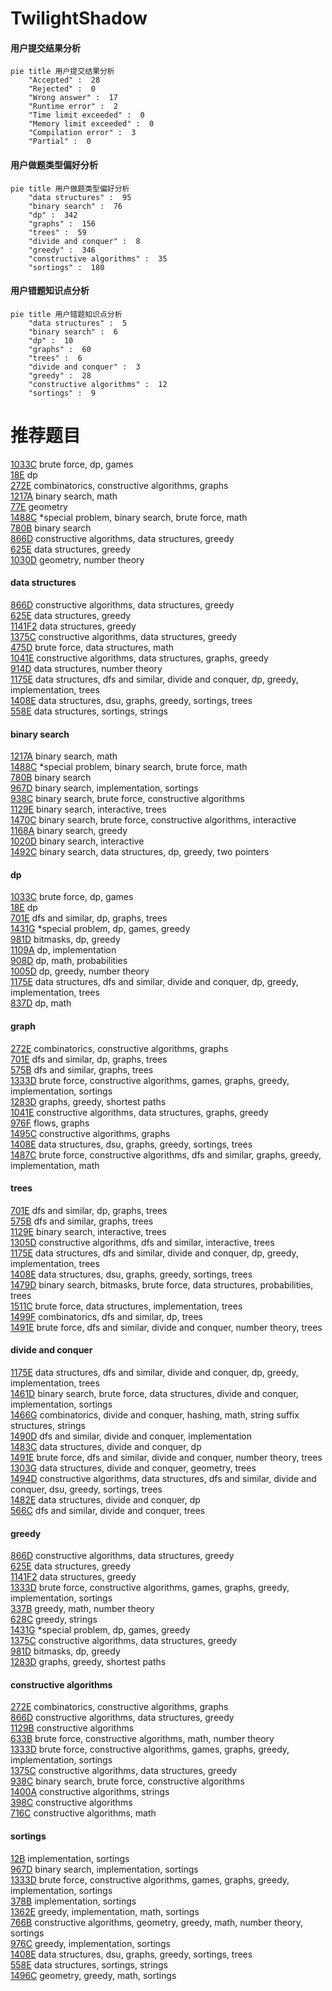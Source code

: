 # TwilightShadow
<!-- tabs:start -->
#### **用户提交结果分析**

```mermaid
pie title 用户提交结果分析
    "Accepted" :  28
    "Rejected" :  0
    "Wrong answer" :  17
    "Runtime error" :  2
    "Time limit exceeded" :  0
    "Memory limit exceeded" :  0
    "Compilation error" :  3
    "Partial" :  0
```
#### **用户做题类型偏好分析**

```mermaid
pie title 用户做题类型偏好分析
    "data structures" :  95
    "binary search" :  76
    "dp" :  342
    "graphs" :  156
    "trees" :  59
    "divide and conquer" :  8
    "greedy" :  346
    "constructive algorithms" :  35
    "sortings" :  180
```
#### **用户错题知识点分析**

```mermaid
pie title 用户错题知识点分析
    "data structures" :  5
    "binary search" :  6
    "dp" :  10
    "graphs" :  60
    "trees" :  6
    "divide and conquer" :  3
    "greedy" :  28
    "constructive algorithms" :  12
    "sortings" :  9
```
<!-- tabs:end -->
# 推荐题目
[1033C](http://codeforces.com/problemset/problem/1033/C)		brute force,
                        dp,
                        games		  
[18E](http://codeforces.com/problemset/problem/18/E)		dp		  
[272E](http://codeforces.com/problemset/problem/272/E)		combinatorics,
                        constructive algorithms,
                        graphs		  
[1217A](http://codeforces.com/problemset/problem/1217/A)		binary search,
                        math		  
[77E](http://codeforces.com/problemset/problem/77/E)		geometry		  
[1488C](http://codeforces.com/problemset/problem/1488/C)		*special problem,
                        binary search,
                        brute force,
                        math		  
[780B](http://codeforces.com/problemset/problem/780/B)		binary search		  
[866D](https://codeforces.com/contest/866/problem/D)		constructive algorithms,
                        data structures,
                        greedy		  
[625E](http://codeforces.com/problemset/problem/625/E)		data structures,
                        greedy		  
[1030D](http://codeforces.com/problemset/problem/1030/D)		geometry,
                        number theory		  
<!-- tabs:start -->
#### **data structures**
[866D](https://codeforces.com/contest/866/problem/D)		constructive algorithms,
                        data structures,
                        greedy		  
[625E](http://codeforces.com/problemset/problem/625/E)		data structures,
                        greedy		  
[1141F2](http://codeforces.com/problemset/problem/1141/F2)		data structures,
                        greedy		  
[1375C](http://codeforces.com/problemset/problem/1375/C)		constructive algorithms,
                        data structures,
                        greedy		  
[475D](http://codeforces.com/problemset/problem/475/D)		brute force,
                        data structures,
                        math		  
[1041E](http://codeforces.com/problemset/problem/1041/E)		constructive algorithms,
                        data structures,
                        graphs,
                        greedy		  
[914D](http://codeforces.com/problemset/problem/914/D)		data structures,
                        number theory		  
[1175E](http://codeforces.com/problemset/problem/1175/E)		data structures,
                        dfs and similar,
                        divide and conquer,
                        dp,
                        greedy,
                        implementation,
                        trees		  
[1408E](http://codeforces.com/problemset/problem/1408/E)		data structures,
                        dsu,
                        graphs,
                        greedy,
                        sortings,
                        trees		  
[558E](http://codeforces.com/problemset/problem/558/E)		data structures,
                        sortings,
                        strings		  
#### **binary search**
[1217A](http://codeforces.com/problemset/problem/1217/A)		binary search,
                        math		  
[1488C](http://codeforces.com/problemset/problem/1488/C)		*special problem,
                        binary search,
                        brute force,
                        math		  
[780B](http://codeforces.com/problemset/problem/780/B)		binary search		  
[967D](https://codeforces.com/contest/967/problem/D)		binary search,
                        implementation,
                        sortings		  
[938C](http://codeforces.com/problemset/problem/938/C)		binary search,
                        brute force,
                        constructive algorithms		  
[1129E](http://codeforces.com/problemset/problem/1129/E)		binary search,
                        interactive,
                        trees		  
[1470C](http://codeforces.com/problemset/problem/1470/C)		binary search,
                        brute force,
                        constructive algorithms,
                        interactive		  
[1168A](http://codeforces.com/problemset/problem/1168/A)		binary search,
                        greedy		  
[1020D](https://codeforces.com/contest/1020/problem/D)		binary search,
                        interactive		  
[1492C](http://codeforces.com/problemset/problem/1492/C)		binary search,
                        data structures,
                        dp,
                        greedy,
                        two pointers		  
#### **dp**
[1033C](http://codeforces.com/problemset/problem/1033/C)		brute force,
                        dp,
                        games		  
[18E](http://codeforces.com/problemset/problem/18/E)		dp		  
[701E](https://codeforces.com/contest/701/problem/E)		dfs and similar,
                        dp,
                        graphs,
                        trees		  
[1431G](http://codeforces.com/problemset/problem/1431/G)		*special problem,
                        dp,
                        games,
                        greedy		  
[981D](http://codeforces.com/problemset/problem/981/D)		bitmasks,
                        dp,
                        greedy		  
[1109A](http://codeforces.com/problemset/problem/1109/A)		dp,
                        implementation		  
[908D](http://codeforces.com/problemset/problem/908/D)		dp,
                        math,
                        probabilities		  
[1005D](http://codeforces.com/problemset/problem/1005/D)		dp,
                        greedy,
                        number theory		  
[1175E](http://codeforces.com/problemset/problem/1175/E)		data structures,
                        dfs and similar,
                        divide and conquer,
                        dp,
                        greedy,
                        implementation,
                        trees		  
[837D](http://codeforces.com/problemset/problem/837/D)		dp,
                        math		  
#### **graph**
[272E](http://codeforces.com/problemset/problem/272/E)		combinatorics,
                        constructive algorithms,
                        graphs		  
[701E](https://codeforces.com/contest/701/problem/E)		dfs and similar,
                        dp,
                        graphs,
                        trees		  
[575B](http://codeforces.com/problemset/problem/575/B)		dfs and similar,
                        graphs,
                        trees		  
[1333D](http://codeforces.com/problemset/problem/1333/D)		brute force,
                        constructive algorithms,
                        games,
                        graphs,
                        greedy,
                        implementation,
                        sortings		  
[1283D](http://codeforces.com/problemset/problem/1283/D)		graphs,
                        greedy,
                        shortest paths		  
[1041E](http://codeforces.com/problemset/problem/1041/E)		constructive algorithms,
                        data structures,
                        graphs,
                        greedy		  
[976F](http://codeforces.com/problemset/problem/976/F)		flows,
                        graphs		  
[1495C](http://codeforces.com/problemset/problem/1495/C)		constructive algorithms,
                        graphs		  
[1408E](http://codeforces.com/problemset/problem/1408/E)		data structures,
                        dsu,
                        graphs,
                        greedy,
                        sortings,
                        trees		  
[1487C](http://codeforces.com/problemset/problem/1487/C)		brute force,
                        constructive algorithms,
                        dfs and similar,
                        graphs,
                        greedy,
                        implementation,
                        math		  
#### **trees**
[701E](https://codeforces.com/contest/701/problem/E)		dfs and similar,
                        dp,
                        graphs,
                        trees		  
[575B](http://codeforces.com/problemset/problem/575/B)		dfs and similar,
                        graphs,
                        trees		  
[1129E](http://codeforces.com/problemset/problem/1129/E)		binary search,
                        interactive,
                        trees		  
[1305D](http://codeforces.com/problemset/problem/1305/D)		constructive algorithms,
                        dfs and similar,
                        interactive,
                        trees		  
[1175E](http://codeforces.com/problemset/problem/1175/E)		data structures,
                        dfs and similar,
                        divide and conquer,
                        dp,
                        greedy,
                        implementation,
                        trees		  
[1408E](http://codeforces.com/problemset/problem/1408/E)		data structures,
                        dsu,
                        graphs,
                        greedy,
                        sortings,
                        trees		  
[1479D](http://codeforces.com/problemset/problem/1479/D)		binary search,
                        bitmasks,
                        brute force,
                        data structures,
                        probabilities,
                        trees		  
[1511C](http://codeforces.com/problemset/problem/1511/C)		brute force,
                        data structures,
                        implementation,
                        trees		  
[1499F](http://codeforces.com/problemset/problem/1499/F)		combinatorics,
                        dfs and similar,
                        dp,
                        trees		  
[1491E](http://codeforces.com/problemset/problem/1491/E)		brute force,
                        dfs and similar,
                        divide and conquer,
                        number theory,
                        trees		  
#### **divide and conquer**
[1175E](http://codeforces.com/problemset/problem/1175/E)		data structures,
                        dfs and similar,
                        divide and conquer,
                        dp,
                        greedy,
                        implementation,
                        trees		  
[1461D](http://codeforces.com/problemset/problem/1461/D)		binary search,
                        brute force,
                        data structures,
                        divide and conquer,
                        implementation,
                        sortings		  
[1466G](http://codeforces.com/problemset/problem/1466/G)		combinatorics,
                        divide and conquer,
                        hashing,
                        math,
                        string suffix structures,
                        strings		  
[1490D](http://codeforces.com/problemset/problem/1490/D)		dfs and similar,
                        divide and conquer,
                        implementation		  
[1483C](https://codeforces.com/contest/1483/problem/C)		data structures,
                        divide and conquer,
                        dp		  
[1491E](http://codeforces.com/problemset/problem/1491/E)		brute force,
                        dfs and similar,
                        divide and conquer,
                        number theory,
                        trees		  
[1303G](http://codeforces.com/problemset/problem/1303/G)		data structures,
                        divide and conquer,
                        geometry,
                        trees		  
[1494D](http://codeforces.com/problemset/problem/1494/D)		constructive algorithms,
                        data structures,
                        dfs and similar,
                        divide and conquer,
                        dsu,
                        greedy,
                        sortings,
                        trees		  
[1482E](http://codeforces.com/problemset/problem/1482/E)		data structures,
                        divide and conquer,
                        dp		  
[566C](http://codeforces.com/problemset/problem/566/C)		dfs and similar,
                        divide and conquer,
                        trees		  
#### **greedy**
[866D](https://codeforces.com/contest/866/problem/D)		constructive algorithms,
                        data structures,
                        greedy		  
[625E](http://codeforces.com/problemset/problem/625/E)		data structures,
                        greedy		  
[1141F2](http://codeforces.com/problemset/problem/1141/F2)		data structures,
                        greedy		  
[1333D](http://codeforces.com/problemset/problem/1333/D)		brute force,
                        constructive algorithms,
                        games,
                        graphs,
                        greedy,
                        implementation,
                        sortings		  
[337B](http://codeforces.com/problemset/problem/337/B)		greedy,
                        math,
                        number theory		  
[628C](http://codeforces.com/problemset/problem/628/C)		greedy,
                        strings		  
[1431G](http://codeforces.com/problemset/problem/1431/G)		*special problem,
                        dp,
                        games,
                        greedy		  
[1375C](http://codeforces.com/problemset/problem/1375/C)		constructive algorithms,
                        data structures,
                        greedy		  
[981D](http://codeforces.com/problemset/problem/981/D)		bitmasks,
                        dp,
                        greedy		  
[1283D](http://codeforces.com/problemset/problem/1283/D)		graphs,
                        greedy,
                        shortest paths		  
#### **constructive algorithms**
[272E](http://codeforces.com/problemset/problem/272/E)		combinatorics,
                        constructive algorithms,
                        graphs		  
[866D](https://codeforces.com/contest/866/problem/D)		constructive algorithms,
                        data structures,
                        greedy		  
[1129B](http://codeforces.com/problemset/problem/1129/B)		constructive algorithms		  
[633B](http://codeforces.com/problemset/problem/633/B)		brute force,
                        constructive algorithms,
                        math,
                        number theory		  
[1333D](http://codeforces.com/problemset/problem/1333/D)		brute force,
                        constructive algorithms,
                        games,
                        graphs,
                        greedy,
                        implementation,
                        sortings		  
[1375C](http://codeforces.com/problemset/problem/1375/C)		constructive algorithms,
                        data structures,
                        greedy		  
[938C](http://codeforces.com/problemset/problem/938/C)		binary search,
                        brute force,
                        constructive algorithms		  
[1400A](http://codeforces.com/problemset/problem/1400/A)		constructive algorithms,
                        strings		  
[398C](http://codeforces.com/problemset/problem/398/C)		constructive algorithms		  
[716C](https://codeforces.com/contest/716/problem/C)		constructive algorithms,
                        math		  
#### **sortings**
[12B](http://codeforces.com/problemset/problem/12/B)		implementation,
                        sortings		  
[967D](https://codeforces.com/contest/967/problem/D)		binary search,
                        implementation,
                        sortings		  
[1333D](http://codeforces.com/problemset/problem/1333/D)		brute force,
                        constructive algorithms,
                        games,
                        graphs,
                        greedy,
                        implementation,
                        sortings		  
[378B](http://codeforces.com/problemset/problem/378/B)		implementation,
                        sortings		  
[1362E](https://codeforces.com/contest/1362/problem/E)		greedy,
                        implementation,
                        math,
                        sortings		  
[766B](http://codeforces.com/problemset/problem/766/B)		constructive algorithms,
                        geometry,
                        greedy,
                        math,
                        number theory,
                        sortings		  
[976C](http://codeforces.com/problemset/problem/976/C)		greedy,
                        implementation,
                        sortings		  
[1408E](http://codeforces.com/problemset/problem/1408/E)		data structures,
                        dsu,
                        graphs,
                        greedy,
                        sortings,
                        trees		  
[558E](http://codeforces.com/problemset/problem/558/E)		data structures,
                        sortings,
                        strings		  
[1496C](https://codeforces.com/contest/1496/problem/C)		geometry,
                        greedy,
                        math,
                        sortings		  
<!-- tabs:end -->

